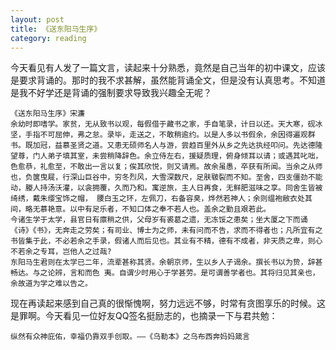 ```yaml
---
layout: post
title: 《送东阳马生序》
category: reading
---
```

今天看见有人发了一篇文言，读起来十分熟悉，竟然是自己当年的初中课文，应该是要求背诵的。那时的我不求甚解，虽然能背诵全文，但是没有认真思考。不知道是我不好学还是背诵的强制要求导致我兴趣全无呢？

	《送东阳马生序》宋濂
	余幼时即嗜学。家贫，无从致书以观，每假借于藏书之家，手自笔录，计日以还。天大寒，砚冰坚，手指不可屈伸，弗之怠。录毕，走送之，不敢稍逾约。以是人多以书假余，余因得遍观群书。既加冠，益慕圣贤之道。又患无硕师名人与游，尝趋百里外从乡之先达执经叩问。先达德隆望尊，门人弟子填其室，未尝稍降辞色。余立侍左右，援疑质理，俯身倾耳以请；或遇其叱咄，色愈恭，礼愈至，不敢出一言以复；俟其欣悦，则又请焉。故余虽愚，卒获有所闻。当余之从师也，负箧曳屣，行深山巨谷中，穷冬烈风，大雪深数尺，足肤皲裂而不知。至舍，四支僵劲不能动，媵人持汤沃灌，以衾拥覆，久而乃和。寓逆旅，主人日再食，无鲜肥滋味之享。同舍生皆被绮绣，戴朱缨宝饰之帽， 腰白玉之环，左佩刀，右备容臭，烨然若神人；余则缊袍敝衣处其间，略无慕艳意。以中有足乐者，不知口体之奉不若人也。盖余之勤且艰若此。 
	今诸生学于太学，县官日有廪稍之供，父母岁有裘葛之遗，无冻馁之患矣；坐大厦之下而诵《诗》《书》，无奔走之劳矣；有司业、博士为之师，未有问而不告，求而不得者也；凡所宜有之书皆集于此，不必若余之手录，假诸人而后见也。其业有不精，德有不成者，非天质之卑，则心不若余之专耳，岂他人之过哉? 
	东阳马生君则在太学已二年，流辈甚称其贤。余朝京师，生以乡人子谒余。撰长书以为贽，辞甚畅达。与之论辨，言和而色 夷。自谓少时用心于学甚劳。是可谓善学者也。其将归见其亲也，余故道为学之难以告之。
	
现在再读起来感到自己真的很惭愧啊，努力远远不够，时常有贪图享乐的时候。这是罪啊。今天看见一位好友QQ签名挺励志的，也摘录一下与君共勉：

	纵然有众神庇佑，幸福仍靠双手创取。——《乌勒本》之乌布西奔妈妈箴言